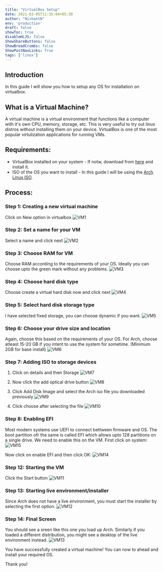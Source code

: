 ```yaml
---
title: "VirtualBox Setup"
date: 2021-03-05T11:35:04+05:30
author: "NishantN"
env: 'production'
draft: false
showToc: true
disableHLJS: false
ShowShareButtons: false
ShowBreadCrumbs: false
ShowPostNavLinks: True
tags: ['linux']
---
```


## Introduction
In this guide I will show you how to setup any OS for installation on virtualbox.

## What is a Virtual Machine?
A virtual machine is a virtual environment that functions like a computer with it's own CPU, memory, storage, etc. This is very useful to try out linux distros without installing them on your device. VirtualBox is one of the most popular virtulization applications for running VMs.

## Requirements:
- VirtualBox installed on your system - If notw, download from [here](https://www.virtualbox.org/wiki/Downloads "Download VirtualBox") and install it.
- ISO of the OS you want to install - In this guide I will be using the [Arch Linux ISO](https://archlinux.org/download/ "Download Arch Linux").

## Process:
### Step 1: Creating a new virtual machine
Click on New option in virtualbox
![VM1](/VM1.png)
### Step 2: Set a name for your VM
Select a name and click next
![VM2](/VM2.png)
### Step 3: Choose RAM for VM
Choose RAM according to the requirements of your OS. Ideally you can choose upto the green mark without any problems.
![VM3](/VM3.png)
### Step 4: Choose hard disk type
Choose create a virtual hard disk now and click next
![VM4](/VM4.png)
### Step 5: Select hard disk storage type
I have selected fixed storage, you can choose dynamic if you want.
![VM5](/VM5.png)
### Step 6: Choose your drive size and location
Again, choose this based on the requirements of your OS. For Arch, choose atleast 15-20 GB if you intent to use the system for sometime. (Minimum 2GB for base install)
![VM6](/VM6.png)
### Step 7: Adding ISO to storage devices
1. Click on details and then Storage
![VM7](/VM7.png)

2. Now click the add optical drive button
![VM8](/VM8.png)

3. Click Add Disk Image and select the Arch iso file you downloaded previously
![VM9](/VM9.png)

4. Click choose after selecting the file
![VM10](/VM10.png)

### Step 8: Enabling EFI
Most modern systems use UEFI to connect bettween firmware and OS. The boot partition ofr the same is called EFI which allows upto 128 partitions on a single drive. We need to enable this on the VM.
First click on system:
![VM15](/VM15.png)

Now click on enable EFI and then click OK:
![VM14](/VM14.png)
### Step 12: Starting the VM
Click the Start button
![VM11](/VM11.png)
### Step 13: Starting live environment/installer
Since Arch does not have a live environment, you must start the installer by selecting the first option.
![VM12](/VM16.png)
### Step 14: Final Screen
You should see a sreen like this one you load up Arch. Similarly if you loaded a different distribution, you might see a desktop of the live environment instead.
![VM13](/VM13.png)

You have successfully created a virtual machine!
You can now to ahead and install your required OS.

Thank you!
